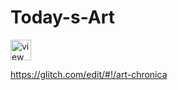 # Today-s-Art
<!-- View Source Button -->
<a href="https://glitch.com/edit/?utm_content=project_art-chronica&utm_source=view_source&utm_medium=button&utm_campaign=glitchButton#!/art-chronica">
  <img src="https://cdn.glitch.com/2bdfb3f8-05ef-4035-a06e-2043962a3a13%2Fview-source%402x.png?1513093958802" alt="view source" height="33">
</a>

https://glitch.com/edit/#!/art-chronica
